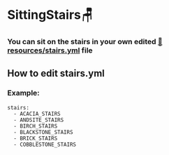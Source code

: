 # SittingStairs:chair:
### You can sit on the stairs in your own edited [:memo:resources/stairs.yml](https://github.com/AreaEffectCloud/SittingStairs/blob/master/src/main/resources/stairs.yml) file

## How to edit stairs.yml
### Example:
```
stairs:
  - ACACIA_STAIRS
  - ANDSITE_STAIRS
  - BIRCH_STAIRS
  - BLACKSTONE_STAIRS
  - BRICK_STAIRS
  - COBBLESTONE_STAIRS
```
